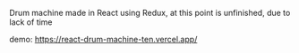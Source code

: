 Drum machine made in React using Redux, at this point is unfinished, due to lack of time

demo: https://react-drum-machine-ten.vercel.app/
